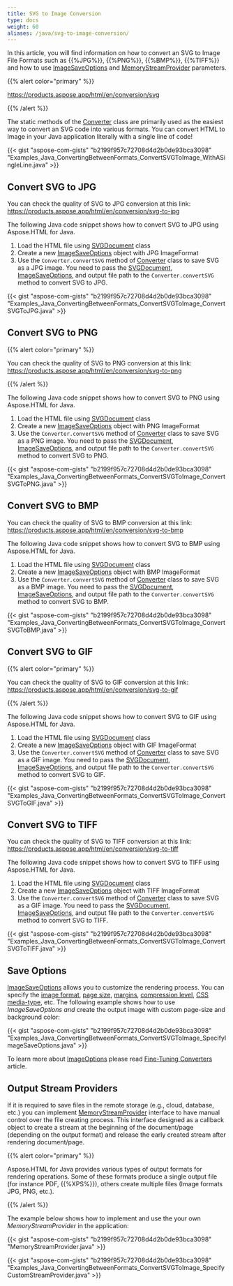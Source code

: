 ```yaml
---
title: SVG to Image Conversion
type: docs
weight: 60
aliases: /java/svg-to-image-conversion/
---
```


In this article, you will find information on how to convert an SVG to Image File Formats such as {{%JPG%}}, {{%PNG%}}, {{%BMP%}}, {{%TIFF%}} and how to use [ImageSaveOptions](https://reference.aspose.com/html/java/com.aspose.html.saving/imagesaveoptions) and [MemoryStreamProvider](https://reference.aspose.com/html/java/com.aspose.html/package-frame) parameters.

{{% alert color="primary" %}} 

<https://products.aspose.app/html/en/conversion/svg> 

{{% /alert %}} 

The static methods of the [Converter](https://reference.aspose.com/html/java/com.aspose.html.converters/converter) class are primarily used as the easiest way to convert an SVG code into various formats. You can convert HTML to Image in your Java application literally with a single line of code!

{{< gist "aspose-com-gists" "b2199f957c72708d4d2b0de93bca3098" "Examples_Java_ConvertingBetweenFormats_ConvertSVGToImage_WithASingleLine.java" >}}
## **Convert SVG to JPG** ## 
You can check the quality of SVG to JPG conversion at this link: <https://products.aspose.app/html/en/conversion/svg-to-jpg>

The following Java code snippet shows how to convert SVG to JPG using Aspose.HTML for Java.

1. Load the HTML file using [SVGDocument](https://reference.aspose.com/html/java/com.aspose.html.dom.svg/SVGDocument) class
1. Create a new [ImageSaveOptions](https://reference.aspose.com/html/java/com.aspose.html.saving/imagesaveoptions) object with JPG ImageFormat
1. Use the `Converter.convertSVG` method of [Converter](https://reference.aspose.com/html/java/com.aspose.html.converters/converter) class to save SVG as a JPG image. You need to pass the [SVGDocument](https://reference.aspose.com/html/java/com.aspose.html.dom.svg/SVGDocument), [ImageSaveOptions](https://reference.aspose.com/html/java/com.aspose.html.saving/imagesaveoptions), and output file path to the `Converter.convertSVG` method to convert SVG to JPG.

{{< gist "aspose-com-gists" "b2199f957c72708d4d2b0de93bca3098" "Examples_Java_ConvertingBetweenFormats_ConvertSVGToImage_ConvertSVGToJPG.java" >}}
## **Convert SVG to PNG** ## 
{{% alert color="primary" %}} 

You can check the quality of SVG to PNG conversion at this link: <https://products.aspose.app/html/en/conversion/svg-to-png>

{{% /alert %}} 

The following Java code snippet shows how to convert SVG to PNG using Aspose.HTML for Java.

1. Load the HTML file using [SVGDocument](https://reference.aspose.com/html/java/com.aspose.html.dom.svg/SVGDocument) class
1. Create a new [ImageSaveOptions](https://reference.aspose.com/html/java/com.aspose.html.saving/imagesaveoptions) object with PNG ImageFormat
1. Use the `Converter.convertSVG` method of [Converter](https://reference.aspose.com/html/java/com.aspose.html.converters/converter) class to save SVG as a PNG image. You need to pass the [SVGDocument](https://reference.aspose.com/html/java/com.aspose.html.dom.svg/SVGDocument), [ImageSaveOptions](https://reference.aspose.com/html/java/com.aspose.html.saving/imagesaveoptions), and output file path to the `Converter.convertSVG` method to convert SVG to PNG.

{{< gist "aspose-com-gists" "b2199f957c72708d4d2b0de93bca3098" "Examples_Java_ConvertingBetweenFormats_ConvertSVGToImage_ConvertSVGToPNG.java" >}}
## **Convert SVG to BMP** ## 
You can check the quality of SVG to BMP conversion at this link: <https://products.aspose.app/html/en/conversion/svg-to-bmp>

The following Java code snippet shows how to convert SVG to BMP using Aspose.HTML for Java.

1. Load the HTML file using [SVGDocument](https://reference.aspose.com/html/java/com.aspose.html.dom.svg/SVGDocument) class
1. Create a new [ImageSaveOptions](https://reference.aspose.com/html/java/com.aspose.html.saving/imagesaveoptions) object with BMP ImageFormat
1. Use the `Converter.convertSVG` method of [Converter](https://reference.aspose.com/html/java/com.aspose.html.converters/converter) class to save SVG as a BMP image. You need to pass the [SVGDocument](https://reference.aspose.com/html/java/com.aspose.html.dom.svg/SVGDocument), [ImageSaveOptions](https://reference.aspose.com/html/java/com.aspose.html.saving/imagesaveoptions), and output file path to the `Converter.convertSVG` method to convert SVG to BMP.

{{< gist "aspose-com-gists" "b2199f957c72708d4d2b0de93bca3098" "Examples_Java_ConvertingBetweenFormats_ConvertSVGToImage_ConvertSVGToBMP.java" >}}
## **Convert SVG to GIF** ## 


{{% alert color="primary" %}} 

You can check the quality of SVG to GIF conversion at this link: <https://products.aspose.app/html/en/conversion/svg-to-gif>

{{% /alert %}} 

The following Java code snippet shows how to convert SVG to GIF using Aspose.HTML for Java.

1. Load the HTML file using [SVGDocument](https://reference.aspose.com/html/java/com.aspose.html.dom.svg/SVGDocument) class
1. Create a new [ImageSaveOptions](https://reference.aspose.com/html/java/com.aspose.html.saving/imagesaveoptions) object with GIF ImageFormat
1. Use the `Converter.convertSVG` method of [Converter](https://reference.aspose.com/html/java/com.aspose.html.converters/converter) class to save SVG as a GIF image. You need to pass the [SVGDocument](https://reference.aspose.com/html/java/com.aspose.html.dom.svg/SVGDocument), [ImageSaveOptions](https://reference.aspose.com/html/java/com.aspose.html.saving/imagesaveoptions), and output file path to the `Converter.convertSVG` method to convert SVG to GIF.

{{< gist "aspose-com-gists" "b2199f957c72708d4d2b0de93bca3098" "Examples_Java_ConvertingBetweenFormats_ConvertSVGToImage_ConvertSVGToGIF.java" >}}
## **Convert SVG to TIFF** ## 
You can check the quality of SVG to TIFF conversion at this link: <https://products.aspose.app/html/en/conversion/svg-to-tiff>

The following Java code snippet shows how to convert SVG to TIFF using Aspose.HTML for Java.

1. Load the HTML file using [SVGDocument](https://reference.aspose.com/html/java/com.aspose.html.dom.svg/SVGDocument) class
1. Create a new [ImageSaveOptions](https://reference.aspose.com/html/java/com.aspose.html.saving/imagesaveoptions) object with TIFF ImageFormat
1. Use the `Converter.convertSVG` method of [Converter](https://reference.aspose.com/html/java/com.aspose.html.converters/converter) class to save SVG as a GIF image. You need to pass the [SVGDocument](https://reference.aspose.com/html/java/com.aspose.html.dom.svg/SVGDocument), [ImageSaveOptions](https://reference.aspose.com/html/java/com.aspose.html.saving/imagesaveoptions), and output file path to the `Converter.convertSVG` method to convert SVG to TIFF.

{{< gist "aspose-com-gists" "b2199f957c72708d4d2b0de93bca3098" "Examples_Java_ConvertingBetweenFormats_ConvertSVGToImage_ConvertSVGToTIFF.java" >}}
## **Save Options** ## 
[ImageSaveOptions](https://reference.aspose.com/html/java/com.aspose.html.saving/imagesaveoptions) allows you to customize the rendering process. You can specify the [image format](https://reference.aspose.com/html/java/com.aspose.html.rendering.image/ImageFormat), [page size](https://reference.aspose.com/html/java/com.aspose.html.rendering/RenderingOptions#getPageSetup--), [margins](https://reference.aspose.com/html/java/com.aspose.html.drawing/Page#getMargin--), [compression level](https://reference.aspose.com/html/java/com.aspose.html.rendering.image/Compression), [CSS media-type](https://reference.aspose.com/html/java/com.aspose.html.rendering/MediaType), etc. The following example shows how to use *ImageSaveOptions and* create the output image with custom page-size and background color:

{{< gist "aspose-com-gists" "b2199f957c72708d4d2b0de93bca3098" "Examples_Java_ConvertingBetweenFormats_ConvertSVGToImage_SpecifyImageSaveOptions.java" >}}

To learn more about [ImageOptions](https://reference.aspose.com/html/java/com.aspose.html.saving/imagesaveoptions) please read [Fine-Tuning Converters](/html/java/converting-between-formats/fine-tuning-converters/) article.
## **Output Stream Providers** ## 
If it is required to save files in the remote storage (e.g., cloud, database, etc.) you can implement [MemoryStreamProvider](https://reference.aspose.com/html/java/com.aspose.html/package-frame) interface to have manual control over the file creating process. This interface designed as a callback object to create a stream at the beginning of the document/page (depending on the output format) and release the early created stream after rendering document/page.

{{% alert color="primary" %}} 

Aspose.HTML for Java provides various types of output formats for rendering operations. Some of these formats produce a single output file (for instance PDF, {{%XPS%}}), others create multiple files (Image formats JPG, PNG, etc.).

{{% /alert %}} 

The example below shows how to implement and use the your own *MemoryStreamProvider* in the application:

{{< gist "aspose-com-gists" "b2199f957c72708d4d2b0de93bca3098" "MemoryStreamProvider.java" >}}

{{< gist "aspose-com-gists" "b2199f957c72708d4d2b0de93bca3098" "Examples_Java_ConvertingBetweenFormats_ConvertSVGToImage_SpecifyCustomStreamProvider.java" >}}

